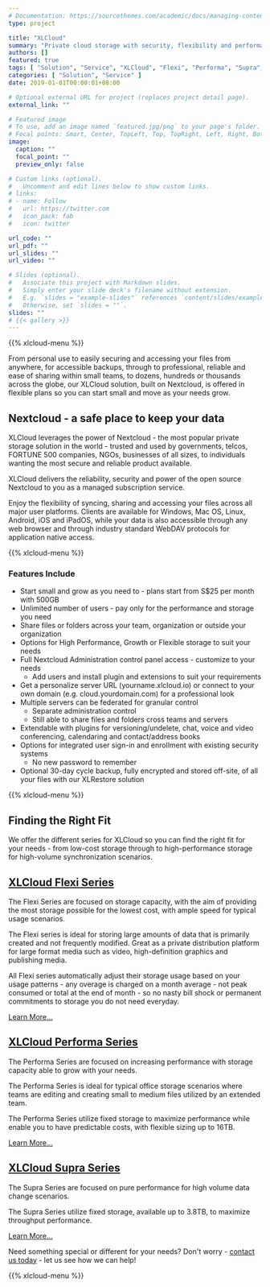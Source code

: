```yaml
---
# Documentation: https://sourcethemes.com/academic/docs/managing-content/
type: project

title: "XLCloud"
summary: "Private cloud storage with security, flexibility and performance"
authors: []
featured: true
tags: [ "Solution", "Service", "XLCloud", "Flexi", "Performa", "Supra", "Nextcloud" ]
categories: [ "Solution", "Service" ]
date: 2019-01-01T00:00:01+08:00

# Optional external URL for project (replaces project detail page).
external_link: ""

# Featured image
# To use, add an image named `featured.jpg/png` to your page's folder.
# Focal points: Smart, Center, TopLeft, Top, TopRight, Left, Right, BottomLeft, Bottom, BottomRight.
image:
  caption: ""
  focal_point: ""
  preview_only: false

# Custom links (optional).
#   Uncomment and edit lines below to show custom links.
# links:
# - name: Follow
#   url: https://twitter.com
#   icon_pack: fab
#   icon: twitter

url_code: ""
url_pdf: ""
url_slides: ""
url_video: ""

# Slides (optional).
#   Associate this project with Markdown slides.
#   Simply enter your slide deck's filename without extension.
#   E.g. `slides = "example-slides"` references `content/slides/example-slides.md`.
#   Otherwise, set `slides = ""`.
slides: ""
# {{< gallery >}}
---
```

{{% xlcloud-menu %}}

From personal use to easily securing and accessing your files from anywhere, for accessible backups, through to professional, reliable and ease of sharing within small teams, to dozens, hundreds or thousands across the globe, our XLCloud solution, built on Nextcloud, is offered in flexible plans so you can start small and move as your needs grow.

## Nextcloud - a safe place to keep your data

XLCloud leverages the power of Nextcloud - the most popular private storage solution in the world - trusted and used by governments, telcos, FORTUNE 500 companies, NGOs, businesses of all sizes, to individuals wanting the most secure and reliable product available.

XLCloud delivers the reliability, security and power of the open source Nextcloud to you as a managed subscription service.

Enjoy the flexibility of syncing, sharing and accessing your files across all major user platforms. Clients are available for Windows, Mac OS, Linux, Android, iOS and iPadOS, while your data is also accessible through any web browser and through industry standard WebDAV protocols for application native access.

{{% xlcloud-menu %}}

### Features Include

- Start small and grow as you need to - plans start from S$25 per month with 500GB
- Unlimited number of users - pay only for the performance and storage you need
- Share files or folders across your team, organization or outside your organization
- Options for High Performance, Growth or Flexible storage to suit your needs
- Full Nextcloud Administration control panel access - customize to your needs
  - Add users and install plugin and extensions to suit your requirements
- Get a personalize server URL (yourname.xlcloud.io) or connect to your own domain (e.g. cloud.yourdomain.com) for a professional look
- Multiple servers can be federated for granular control
  - Separate administration control
  - Still able to share files and folders cross teams and servers
- Extendable with plugins for versioning/undelete, chat, voice and video conferencing, calendaring and contact/address books
- Options for integrated user sign-in and enrollment with existing security systems
  - No new password to remember
- Optional 30-day cycle backup, fully encrypted and stored off-site, of all your files with our XLRestore solution

{{% xlcloud-menu %}}

## Finding the Right Fit

We offer the different series for XLCloud so you can find the right fit for your needs - from low-cost storage through to high-performance storage for high-volume synchronization scenarios.

## [XLCloud Flexi Series](/solution/service/xlcloud-flexi/)

The Flexi Series are focused on storage capacity, with the aim of providing the most storage possible for the lowest cost, with ample speed for typical usage scenarios.

The Flexi series is ideal for storing large amounts of data that is primarily created and not frequently modified. Great as a private distribution platform for large format media such as video, high-definition graphics and publishing media.

All Flexi series automatically adjust their storage usage based on your usage patterns - any overage is charged on a month average - not peak consumed or total at the end of month - so no nasty bill shock or permanent commitments to storage you do not need everyday.

[Learn More...](/solution/service/xlcloud-flexi/)

## [XLCloud Performa Series](/solution/service/xlcloud-perf/)

The Performa Series are focused on increasing performance with storage capacity able to grow with your needs.

The Performa Series is ideal for typical office storage scenarios where teams are editing and creating small to medium files utilized by an extended team.

The Performa Series utilize fixed storage to maximize performance while enable you to have predictable costs, with flexible sizing up to 16TB.

[Learn More...](/solution/service/xlcloud-perf/)

## [XLCloud Supra Series](/solution/service/xlcloud-supra/)

The Supra Series are focused on pure performance for high volume data change scenarios.

The Supra Series utilize fixed storage, available up to 3.8TB, to maximize throughput performance.

[Learn More...](/solution/service/xlcloud-supra/)

Need something special or different for your needs? Don't worry - [contact us today](#contact) - let us see how we can help!

{{% xlcloud-menu %}}
